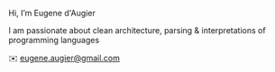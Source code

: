 Hi, I’m Eugene d'Augier

I am passionate about clean architecture, parsing & interpretations of programming languages

✉️ eugene.augier@gmail.com
